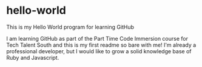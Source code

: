 # hello-world
This is my Hello World program for learning GitHub

I am learning GitHub as part of the Part Time Code Immersion course for Tech Talent South and this is my first readme so bare with me! 
I'm already a professional developer, but I would like to grow a solid knowledge base of Ruby and Javascript. 
